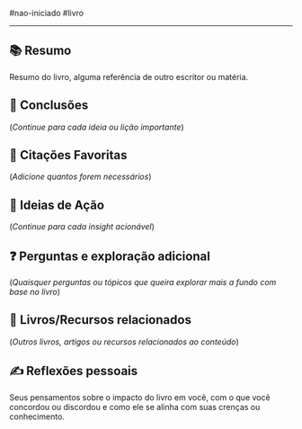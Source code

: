 #nao-iniciado #livro 

---
## 📚 Resumo

Resumo do livro, alguma referência de outro escritor ou matéria.

## 📝 Conclusões

(_Continue para cada ideia ou lição importante_)

## 📖 Citações Favoritas

(_Adicione quantos forem necessários_)

## 🎯 Ideias de Ação

(_Continue para cada insight acionável_)

## ❓ Perguntas e exploração adicional

(_Quaisquer perguntas ou tópicos que queira explorar mais a fundo com base no livro_)

## 🔗 Livros/Recursos relacionados

(_Outros livros, artigos ou recursos relacionados ao conteúdo_)

## ✍️ Reflexões pessoais

Seus pensamentos sobre o impacto do livro em você, com o que você concordou ou discordou e como ele se alinha com suas crenças ou conhecimento.
